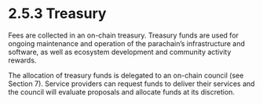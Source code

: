 # 2.5.3 Treasury

Fees are collected in an on-chain treasury. Treasury funds are used for ongoing maintenance and operation of the parachain’s infrastructure and software, as well as ecosystem development and community activity rewards.

The allocation of treasury funds is delegated to an on-chain council (see Section 7). Service providers can request funds to deliver their services and the council will evaluate proposals and allocate funds at its discretion.
